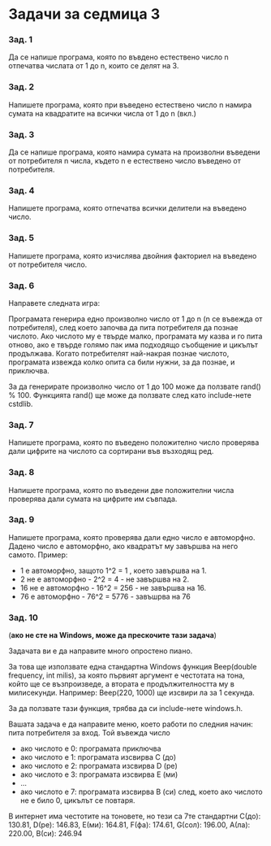 # Задачи за седмица 3


### Зад. 1

Да се напише програма, която по въвдено естествено число n отпечатва числата от 1 до n, които се делят на 3.

### Зад. 2

Напишете програма, която при въведено естествено число n намира сумата на квадратите на всички числа от 1 до n (вкл.)

### Зад. 3

Да се напише програма, която намира сумата на произволни въведени от потребителя n числа, където n е естествено число въведено от потребителя.

### Зад. 4

Напишете програма, която отпечатва всички делители на въведено число.

### Зад. 5

Напишете програма, която изчислява двойния факториел на въведено от потребителя число.

### Зад. 6

Направете следната игра:

Програмата генерира едно произволно число от 1 до n (n се въвежда от потребителя), след което започва да пита потребителя да познае числото. Ако числото му е твърде малко, програмата му казва и го пита отново, ако е твърде голямо пак има подходящо съобщение и цикълът продължава. Когато потребителят най-накрая познае числото, програмата извежда колко опита са били нужни, за да познае, и приключва.

За да генерирате произволно число от 1 до 100 може да ползвате rand() % 100. Функцията rand() ще може да ползвате след като include-нете cstdlib.

### Зад. 7

Напишете програма, която по въведено положително число проверява дали цифрите на числото са сортирани във възходящ ред.

### Зад. 8

Напишете програма, която по въведени две положителни числа проверява дали сумата на цифрите им съвпада.

### Зад. 9

Напишете програма, която проверява дали едно число е автоморфно. Дадено число е автоморфно, ако квадратът му завършва на него самото. Пример:

* 1 е автоморфно, защото 1^2 = 1 , което завършва на 1.
* 2 не е автоморфно - 2^2 = 4 - не завършва на 2.
* 16 не е автоморфно - 16^2 = 256 - не завършва на 16.
* 76 е автоморфно - 76^2 = 5776 - завъшрва на 76


### Зад. 10

(**ако не сте на Windows, може да прескочите тази задача**)

Задачата ви е да направите много опростено пиано.

За това ще използвате една стандартна Windows функция Beep(double frequency, int milis), за която първият аргумент е честотата на тона, който ще се възпроизведе, а втората е продължителността му в милисекунди. Например: Beep(220, 1000) ще изсвири ла за 1 секунда.

За да ползвате тази функция, трябва да си include-нете windows.h.

Вашата задача е да направите меню, което работи по следния начин: пита потребителя за вход. Той въвежда число

* ако числото е 0: програмата приключва
* ако числото е 1: програмата изсвирва C (до)
* ако числото е 2: програмата изсвирва D (ре)
* ако числото е 3: програмата изсвирва E (ми)
* ...
* ако числото е 7: програмата изсвирва B (си)
след, което ако числото не е било 0, цикълът се повтаря.

В интернет има честотите на тоновете, но тези са 7те стандартни C(до): 130.81, D(ре): 146.83, E(ми): 164.81, F(фа): 174.61, G(сол): 196.00, A(ла): 220.00, B(си): 246.94

